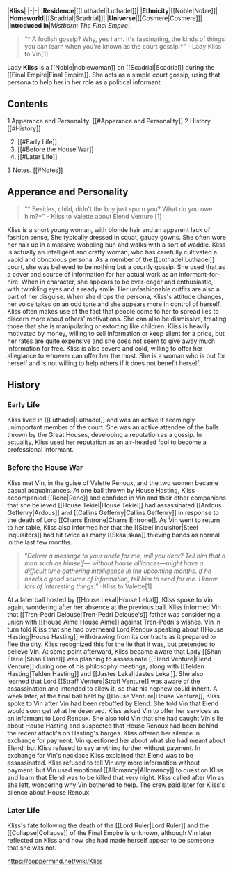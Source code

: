|**Kliss**|
|-|-|
|**Residence**|[[Luthadel\|Luthadel]]|
|**Ethnicity**|[[Noble\|Noble]]|
|**Homeworld**|[[Scadrial\|Scadrial]]|
|**Universe**|[[Cosmere\|Cosmere]]|
|**Introduced In**|*Mistborn: The Final Empire*|

>“* A foolish gossip? Why, yes I am. It's fascinating, the kinds of things you can learn when you're known as the court gossip.*”
\- Lady Kliss to Vin[1]


Lady **Kliss** is a [[Noble\|noblewoman]] on [[Scadrial\|Scadrial]] during the [[Final Empire\|Final Empire]]. She acts as a simple court gossip, using that persona to help her in her role as a political informant.

## Contents

1 Apperance and Personality. [[#Apperance and Personality]] 
2 History. [[#History]] 

2. [[#Early Life]] 
2. [[#Before the House War]] 
2. [[#Later Life]] 


3 Notes. [[#Notes]] 


## Apperance and Personality
>“* Besides, child, didn't the boy just spurn you? What do you owe him?*”
\- Kliss to Valette about Elend Venture [1]


Kliss is a short young woman, with blonde hair and an apparent lack of fashion sense, She typically dressed in squat, gaudy gowns. She often wore her hair up in a massive wobbling bun and walks with a sort of waddle.
Kliss is actually an intelligent and crafty woman, who has carefully cultivated a vapid and obnoxious persona. As a member of the [[Luthadel\|Luthadel]] court, she was believed to be nothing but a courtly gossip. She used that as a cover and source of information for her actual work as an informant-for-hire. When in character, she appears to be over-eager and enthusiastic, with twinkling eyes and a ready smile. Her unfashionable outfits are also a part of her disguise. When she drops the persona, Kliss's attitude changes, her voice takes on an odd tone and she appears more in control of herself. Kliss often makes use of the fact that people come to her to spread lies to discern more about others' motivations. She can also be dismissive, treating those that she is manipulating or extorting like children. Kliss is heavily motivated by money, willing to sell information or keep silent for a price, but her rates are quite expensive and she does not seem to give away much information for free. Kliss is also severe and cold, willing to offer her allegiance to whoever can offer her the most. She is a woman who is out for herself and is not willing to help others if it does not benefit herself.

## History
### Early Life
Kliss lived in [[Luthadel\|Luthadel]] and was an active if seemingly unimportant member of the court. She was an active attendee of the balls thrown by the Great Houses, developing a reputation as a gossip. In actuality, Kliss used her reputation as an air-headed fool to become a professional informant.

### Before the House War
Kliss met Vin, in the guise of Valette Renoux, and the two women became casual acquaintances. At one ball thrown by House Hasting, Kliss accompanied [[Rene\|Rene]] and confided in Vin and their other companions that she believed [[House Tekiel\|House Tekiel]] had assassinated [[Ardous Geffenry\|Ardous]] and [[Callins Geffenry\|Callins Geffenry]] in response to the death of Lord [[Charrs Entrone\|Charrs Entrone]]. As Vin went to return to her table, Kliss also informed her that the [[Steel Inquisitor\|Steel Inquisitors]] had hit twice as many [[Skaa\|skaa]] thieving bands as normal in the last few months.

>“*Deliver a message to your uncle for me, will you dear? Tell him that a man such as himself— without house alliances—might have a difﬁcult time gathering intelligence in the upcoming months. If he needs a good source of information, tell him to send for me. I know lots of interesting things.*”
\-Kliss to Valette[1]

At a later ball hosted by [[House Lekal\|House Lekal]], Kliss spoke to Vin again, wondering after her absence at the previous ball. Kliss informed Vin that [[Tren-Pedri Delouse\|Tren-Pedri Delouse's]] father was considering a union with [[House Aime\|House Aime]] against Tren-Pedri's wishes. Vin in turn told Kliss that she had overheard Lord Renoux speaking about [[House Hasting\|House Hasting]] withdrawing from its contracts as it prepared to flee the city. Kliss recognized this for the lie that it was, but pretended to believe Vin. At some point afterward, Kliss became aware that Lady [[Shan Elariel\|Shan Elariel]] was planning to assassinate [[Elend Venture\|Elend Venture]] during one of his philosophy meetings, along with [[Telden Hasting\|Telden Hasting]] and [[Jastes Lekal\|Jastes Lekal]]. She also learned that Lord [[Straff Venture\|Straff Venture]] was aware of the assassination and intended to allow it, so that his nephew could inherit.
A week later, at the final ball held by [[House Venture\|House Venture]], Kliss spoke to Vin after Vin had been rebuffed by Elend. She told Vin that Elend would soon get what he deserved. Kliss asked Vin to offer her services as an informant to Lord Renoux. She also told Vin that she had caught Vin's lie about House Hasting and suspected that House Renoux had been behind the recent attack's on Hasting's barges. Kliss offered her silence in exchange for payment. Vin questioned her about what she had meant about Elend, but Kliss refused to say anything further without payment. In exchange for Vin's necklace Kliss explained that Elend was to be assassinated. Kliss refused to tell Vin any more information without payment, but Vin used emotional [[Allomancy\|Allomancy]] to question Kliss and learn that Elend was to be killed that very night. Kliss called after Vin as she left, wondering why Vin bothered to help. The crew paid later for Kliss's silence about House Renoux.

### Later Life
Kliss's fate following the death of the [[Lord Ruler\|Lord Ruler]] and the [[Collapse\|Collapse]] of the Final Empire is unknown, although Vin later reflected on Kliss and how she had made herself appear to be someone that she was not.



https://coppermind.net/wiki/Kliss